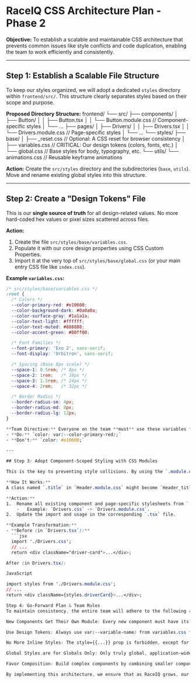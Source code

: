 # RaceIQ CSS Architecture Plan - Phase 2

**Objective:** To establish a scalable and maintainable CSS architecture that prevents common issues like style conflicts and code duplication, enabling the team to work efficiently and consistently.

---

## Step 1: Establish a Scalable File Structure

To keep our styles organized, we will adopt a dedicated `styles` directory within `frontend/src/`. This structure clearly separates styles based on their scope and purpose.

**Proposed Directory Structure:**
frontend/
└── src/
├── components/
│ ├── Button/
│ │ ├── Button.tsx
│ │ └── Button.module.css // Component-specific styles
│ └── ...
├── pages/
│ ├── Drivers/
│ │ ├── Drivers.tsx
│ │ └── Drivers.module.css // Page-specific styles
│ └── ...
└── styles/
├── base/
│ ├── \_reset.css // Optional: A CSS reset for browser consistency
│ ├── variables.css // CRITICAL: Our design tokens (colors, fonts, etc.)
│ └── global.css // Base styles for body, typography, etc.
└── utils/
└── animations.css // Reusable keyframe animations

**Action:** Create the `src/styles` directory and the subdirectories (`base`, `utils`). Move and rename existing global styles into this structure.

---

## Step 2: Create a "Design Tokens" File

This is our **single source of truth** for all design-related values. No more hard-coded hex values or pixel sizes scattered across files.

**Action:**

1.  Create the file `src/styles/base/variables.css`.
2.  Populate it with our core design properties using CSS Custom Properties.
3.  Import it at the very top of `src/styles/base/global.css` (or your main entry CSS file like `index.css`).

**Example `variables.css`:**

````css
/* src/styles/base/variables.css */
:root {
  /* Colors */
  --color-primary-red: #e10600;
  --color-background-dark: #0a0a0a;
  --color-surface-gray: #1a1a1a;
  --color-text-light: #ffffff;
  --color-text-muted: #888888;
  --color-accent-green: #00ff00;

  /* Font Families */
  --font-primary: 'Exo 2', sans-serif;
  --font-display: 'Orbitron', sans-serif;

  /* Spacing (Base 8px scale) */
  --space-1: 0.5rem; /* 8px */
  --space-2: 1rem;   /* 16px */
  --space-3: 1.5rem; /* 24px */
  --space-4: 2rem;   /* 32px */

  /* Border Radius */
  --border-radius-sm: 4px;
  --border-radius-md: 8px;
  --border-radius-lg: 12px;
}

**Team Directive:** Everyone on the team **must** use these variables for styling.
- **Do:** `color: var(--color-primary-red);`
- **Don't:** `color: #e10600;`

---

## Step 3: Adopt Component-Scoped Styling with CSS Modules

This is the key to preventing style collisions. By using the `.module.css` extension, Vite automatically makes our class names unique to the component they are imported in.

**How It Works:**
A class named `.title` in `Header.module.css` might become `Header_title__aB3x1`, which will never conflict with another `.title` class elsewhere.

**Action:**
1.  Rename all existing component and page-specific stylesheets from `.css` to `.module.css`.
    -   Example: `Drivers.css` -> `Drivers.module.css`.
2.  Update the import and usage in the corresponding `.tsx` file.

**Example Transformation:**
- **Before (in `Drivers.tsx`):**
  ```jsx
  import './Drivers.css';
  // ...
  return <div className="driver-card">...</div>;

After (in Drivers.tsx):

JavaScript

import styles from './Drivers.module.css';
// ...
return <div className={styles.driverCard}>...</div>;

Step 4: Go-Forward Plan & Team Rules
To maintain consistency, the entire team will adhere to the following rules for all new development:

New Components Get Their Own Module: Every new component must have its own ComponentName.module.css file.

Use Design Tokens: Always use var(--variable-name) from variables.css for all colors, fonts, and spacing.

No More Inline Styles: The style={{...}} prop is forbidden, except for rare cases of dynamic values that CSS can't handle (e.g., calculated positions).

Global Styles are for Globals Only: Only truly global, application-wide styles (like body typography or CSS resets) belong in src/styles/base/global.css.

Favor Composition: Build complex components by combining smaller components, each with its own scoped styles.

By implementing this architecture, we ensure that as RaceIQ grows, our CSS codebase remains clean, predictable, and easy for everyone to contribute to.
````
